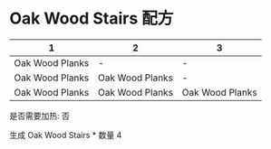 # Oak Wood Stairs 配方

|1|2|3|
|----|-----|-----|
|Oak Wood Planks|-|-|
|Oak Wood Planks|Oak Wood Planks|-|
|Oak Wood Planks|Oak Wood Planks|Oak Wood Planks|

是否需要加热: 否

生成 Oak Wood Stairs \* 数量 4
<br/> <br/> 

